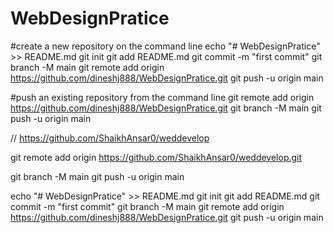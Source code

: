 # WebDesignPratice






#create a new repository on the command line
echo "# WebDesignPratice" >> README.md
git init
git add README.md
git commit -m "first commit"
git branch -M main
git remote add origin https://github.com/dineshj888/WebDesignPratice.git
git push -u origin main

#push an existing repository from the command line
git remote add origin https://github.com/dineshj888/WebDesignPratice.git
git branch -M main
git push -u origin main



// https://github.com/ShaikhAnsar0/weddevelop

git remote add origin https://github.com/ShaikhAnsar0/weddevelop.git

git branch -M main
git push -u origin main


echo "# WebDesignPratice" >> README.md
git init
git add README.md
git commit -m "first commit"
git branch -M main
git remote add origin https://github.com/dineshj888/WebDesignPratice.git
git push -u origin main